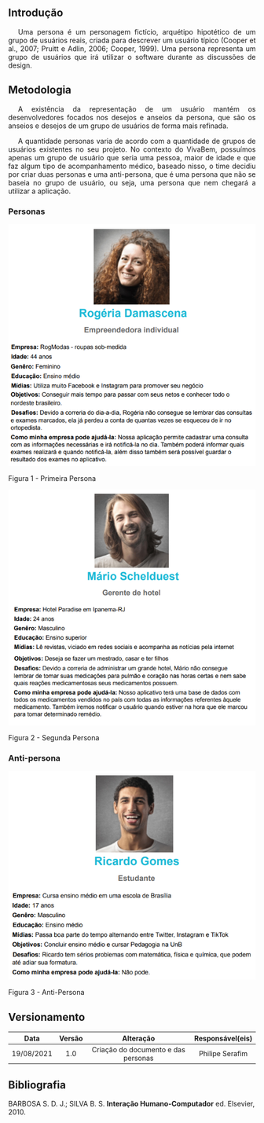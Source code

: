 ## <a>Introdução</a>

<p style="text-indent: 20px; text-align: justify">Uma persona é um personagem fictício, arquétipo hipotético de um grupo de usuários reais, criada para descrever um usuário típico (Cooper et al., 2007; Pruitt e Adlin, 2006; Cooper, 1999). Uma persona representa um grupo de usuários que irá utilizar o software durante as discussões de design.</p>

## <a>Metodologia</a>
<p style="text-indent: 20px; text-align: justify">A existência da representação de um usuário mantém os desenvolvedores focados nos desejos e anseios da persona, que são os anseios e desejos de um grupo de usuários de forma mais refinada. </p>

<p style="text-indent: 20px; text-align: justify">A quantidade personas varia de acordo com a quantidade de grupos de usuários existentes no seu projeto. No contexto do VivaBem, possuímos apenas um grupo de usuário que seria uma pessoa, maior de idade e que faz algum tipo de acompanhamento médico, baseado nisso, o time decidiu por criar duas personas e uma anti-persona, que é uma persona que não se baseia no grupo de usuário, ou seja, uma persona que nem chegará a utilizar a aplicação.</p>

### <a>Personas</a>

![persona](../img/persona1.png)
<figcaption>Figura 1 - Primeira Persona</figcaption>

![persona](../img/persona2.png)
<figcaption>Figura 2 - Segunda Persona</figcaption>

### <a>Anti-persona</a>

![antipersona](../img/persona3.png)
<figcaption>Figura 3 - Anti-Persona</figcaption>

## <a>Versionamento</a>

|    Data    | Versão |              Alteração              | Responsável(eis) |
| :--------: | :----: | :---------------------------------: | :--------------: |
| 19/08/2021 |  1.0   | Criação do documento e das personas | Philipe Serafim  |


## <a>Bibliografia</a>

BARBOSA S. D. J.; SILVA B. S. <strong>Interação Humano-Computador</strong> ed. Elsevier, 2010.

